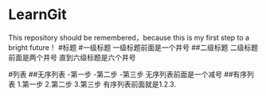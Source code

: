 # LearnGit
This repository should be remembered，because this is my first step to a bright future！
#标题
#一级标题
一级标题前面是一个井号
##二级标题
二级标题前面是两个井号 直到六级标题是六个井号


#列表
##无序列表
-第一步
-第二步
-第三步
无序列表前面是一个减号
##有序列表
1.第一步
2.第二步
3.第三步
有序列表前面就是1.2.3.
